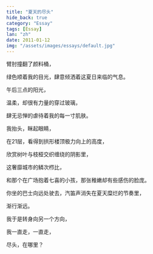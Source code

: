 ```yaml
---
title: "夏天的尽头"
hide_back: true
category: "Essay"
tags: [Essay]
lan: "zh"
date: 2011-01-12
img: "/assets/images/essays/default.jpg"
---
```

臂肘撞翻了颜料桶，

绿色顺着我的目光，肆意倾洒着这夏日来临的气息。

午后三点的阳光，

温柔，却很有力量的穿过玻璃，

肆无忌惮的虐待着我的每一寸肌肤。

我抬头，眯起眼睛，

在21层，看得到拱形楼顶极力向上的高度，

欣赏树叶与枝桠交织缠绕的阴影里，

这奢靡城市的鳞次栉比，

和那个在广场抱着七喜的小孩，那张稚嫩却有些感伤的脸庞。

你坐的巴士向远处驶去，汽笛声消失在夏天糜烂的节奏里，

渐行渐远。

我于是转身向另一个方向，

我一直走，一直走，

尽头，在哪里？
